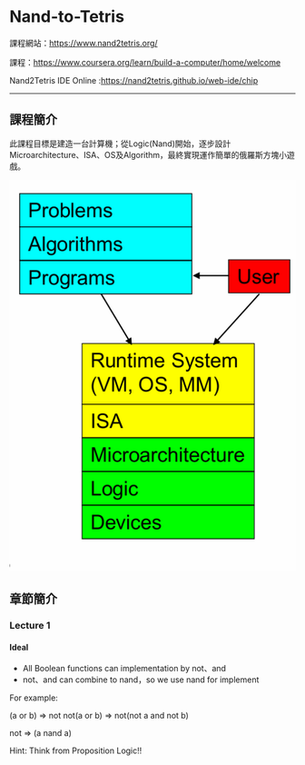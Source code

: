 # Nand-to-Tetris
課程網站：https://www.nand2tetris.org/

課程：https://www.coursera.org/learn/build-a-computer/home/welcome

Nand2Tetris IDE Online :https://nand2tetris.github.io/web-ide/chip

---
## 課程簡介
此課程目標是建造一台計算機；從Logic(Nand)開始，逐步設計Microarchitecture、ISA、OS及Algorithm，最終實現運作簡單的俄羅斯方塊小遊戲。

![image](./image/架構圖.png)

## 章節簡介
### Lecture 1
#### Ideal
- All Boolean functions can implementation by  not、and
- not、and can combine to nand，so we use nand for implement

For example:

(a or b) => not not(a or b) => not(not a and not b)

not => (a nand a)

Hint: Think from Proposition Logic!!